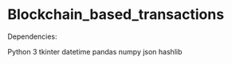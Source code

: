 # Blockchain_based_transactions

Dependencies: 

Python 3
tkinter
datetime
pandas
numpy
json
hashlib
